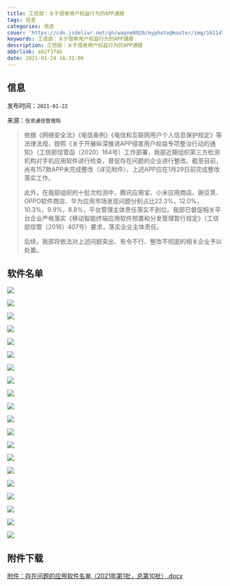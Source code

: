 ```yaml
---
title: 工信部：关于侵害用户权益行为的APP通报
tags: 信息
categories: 信息
cover: 'https://cdn.jsdelivr.net/gh/wayne0926/myphoto@master/img/1611479427000.webp'
keywords: 工信部：关于侵害用户权益行为的APP通报
description: 工信部：关于侵害用户权益行为的APP通报
abbrlink: a62f3f4b
date: 2021-01-24 16:31:06
---
```


## 信息

发布时间：`2021-01-22`

来源：`信息通信管理局`

> 依据《网络安全法》《电信条例》《电信和互联网用户个人信息保护规定》等法律法规，按照《关于开展纵深推进APP侵害用户权益专项整治行动的通知》（工信部信管函〔2020〕164号）工作部署，我部近期组织第三方检测机构对手机应用软件进行检查，督促存在问题的企业进行整改。截至目前，尚有157款APP未完成整改（详见附件），上述APP应在1月29日前完成整改落实工作。
>
> 
>
> 此外，在我部组织的十批次检测中，腾讯应用宝、小米应用商店、豌豆荚、OPPO软件商店、华为应用市场发现问题分别占比22.3%，12.0%，10.3%，9.9%，8.8%，平台管理主体责任落实不到位。我部已督促相关平台企业严格落实《移动智能终端应用软件预置和分发管理暂行规定》（工信部信管〔2016〕407号）要求，落实企业主体责任。
>
> 
>
> 后续，我部将依法对上述问题突出、有令不行、整改不彻底的相关企业予以处置。

## 软件名单

![](https://cdn.jsdelivr.net/gh/wayne0926/myphoto/img/a95b485b71b3a38c85864ae8cb67b88d-0.webp)

![](https://cdn.jsdelivr.net/gh/wayne0926/myphoto/img/a95b485b71b3a38c85864ae8cb67b88d-1.webp)

![](https://cdn.jsdelivr.net/gh/wayne0926/myphoto/img/a95b485b71b3a38c85864ae8cb67b88d-2.webp)

![](https://cdn.jsdelivr.net/gh/wayne0926/myphoto/img/a95b485b71b3a38c85864ae8cb67b88d-3.webp)

![](https://cdn.jsdelivr.net/gh/wayne0926/myphoto/img/a95b485b71b3a38c85864ae8cb67b88d-4.webp)

![](https://cdn.jsdelivr.net/gh/wayne0926/myphoto/img/a95b485b71b3a38c85864ae8cb67b88d-5.webp)

![](https://cdn.jsdelivr.net/gh/wayne0926/myphoto/img/a95b485b71b3a38c85864ae8cb67b88d-6.webp)

![](https://cdn.jsdelivr.net/gh/wayne0926/myphoto/img/a95b485b71b3a38c85864ae8cb67b88d-7.webp)

![](https://cdn.jsdelivr.net/gh/wayne0926/myphoto/img/a95b485b71b3a38c85864ae8cb67b88d-8.webp)

![](https://cdn.jsdelivr.net/gh/wayne0926/myphoto/img/a95b485b71b3a38c85864ae8cb67b88d-9.webp)

![](https://cdn.jsdelivr.net/gh/wayne0926/myphoto/img/a95b485b71b3a38c85864ae8cb67b88d-10.webp)

![](https://cdn.jsdelivr.net/gh/wayne0926/myphoto/img/a95b485b71b3a38c85864ae8cb67b88d-11.webp)

![](https://cdn.jsdelivr.net/gh/wayne0926/myphoto/img/a95b485b71b3a38c85864ae8cb67b88d-12.webp)

![](https://cdn.jsdelivr.net/gh/wayne0926/myphoto/img/a95b485b71b3a38c85864ae8cb67b88d-13.webp)

![](https://cdn.jsdelivr.net/gh/wayne0926/myphoto/img/a95b485b71b3a38c85864ae8cb67b88d-14.webp)

![](https://cdn.jsdelivr.net/gh/wayne0926/myphoto/img/a95b485b71b3a38c85864ae8cb67b88d-15.webp)

![](https://cdn.jsdelivr.net/gh/wayne0926/myphoto/img/a95b485b71b3a38c85864ae8cb67b88d-16.webp)

![](https://cdn.jsdelivr.net/gh/wayne0926/myphoto/img/a95b485b71b3a38c85864ae8cb67b88d-17.webp)

![](https://cdn.jsdelivr.net/gh/wayne0926/myphoto/img/a95b485b71b3a38c85864ae8cb67b88d-18.webp)

![](https://cdn.jsdelivr.net/gh/wayne0926/myphoto/img/a95b485b71b3a38c85864ae8cb67b88d-19.webp)

## 附件下载

[附件：存在问题的应用软件名单（2021年第1批，总第10批）.docx](https://www.miit.gov.cn/api-gateway/jpaas-web-server/front/document/file-download?fileUrl=/cms_files/filemanager/1226211233/attach/20211/80acaf020cf148f4b382265b02050967.docx&fileName=%E9%99%84%E4%BB%B6%EF%BC%9A%E5%AD%98%E5%9C%A8%E9%97%AE%E9%A2%98%E7%9A%84%E5%BA%94%E7%94%A8%E8%BD%AF%E4%BB%B6%E5%90%8D%E5%8D%95%EF%BC%882021%E5%B9%B4%E7%AC%AC1%E6%89%B9%EF%BC%8C%E6%80%BB%E7%AC%AC10%E6%89%B9%EF%BC%89.docx)